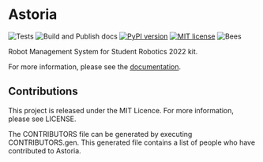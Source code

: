 # Astoria

![Tests](https://github.com/srobo/astoria/workflows/Tests/badge.svg)
![Build and Publish docs](https://github.com/srobo/astoria/workflows/Build%20and%20Publish%20docs/badge.svg)
[![PyPI version](https://badge.fury.io/py/astoria.svg)](https://badge.fury.io/py/astoria)
[![MIT license](https://img.shields.io/badge/license-MIT-brightgreen.svg?style=flat)](https://opensource.org/licenses/MIT)
![Bees](https://img.shields.io/badge/bees-110%25-yellow.svg)

Robot Management System for Student Robotics 2022 kit.

For more information, please see the [documentation](https://srobo.github.io/astoria).

## Contributions

This project is released under the MIT Licence. For more information, please see LICENSE.

The CONTRIBUTORS file can be generated by executing CONTRIBUTORS.gen. This generated file contains a list of people who have contributed to Astoria.


